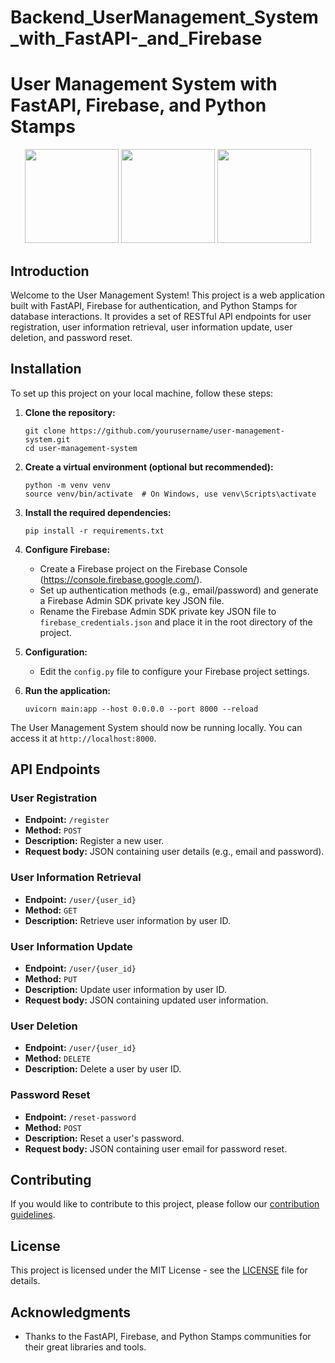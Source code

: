 # Backend_UserManagement_System_with_FastAPI-_and_Firebase
# User Management System with FastAPI, Firebase, and Python Stamps
<p align="center">
  <img src="https://www.python.org/static/community_logos/python-logo.png" width="150" height="150">
  <img src="https://firebase.google.com/images/brand-guidelines/logo-logomark.png" width="150" height="150">
  <img src="https://fastapi.tiangolo.com/img/logo-margin/logo-teal.png" width="150" height="150">
</p>

## Introduction

Welcome to the User Management System! This project is a web application built with FastAPI, Firebase for authentication, and Python Stamps for database interactions. It provides a set of RESTful API endpoints for user registration, user information retrieval, user information update, user deletion, and password reset.

## Installation

To set up this project on your local machine, follow these steps:

1. **Clone the repository:**

    ```shell
    git clone https://github.com/yourusername/user-management-system.git
    cd user-management-system
    ```

2. **Create a virtual environment (optional but recommended):**

    ```shell
    python -m venv venv
    source venv/bin/activate  # On Windows, use venv\Scripts\activate
    ```

3. **Install the required dependencies:**

    ```shell
    pip install -r requirements.txt
    ```

4. **Configure Firebase:**

    - Create a Firebase project on the Firebase Console (https://console.firebase.google.com/).
    - Set up authentication methods (e.g., email/password) and generate a Firebase Admin SDK private key JSON file.
    - Rename the Firebase Admin SDK private key JSON file to `firebase_credentials.json` and place it in the root directory of the project.

5. **Configuration:**

    - Edit the `config.py` file to configure your Firebase project settings.

6. **Run the application:**

    ```shell
    uvicorn main:app --host 0.0.0.0 --port 8000 --reload
    ```

The User Management System should now be running locally. You can access it at `http://localhost:8000`.

## API Endpoints

### User Registration

- **Endpoint:** `/register`
- **Method:** `POST`
- **Description:** Register a new user.
- **Request body:** JSON containing user details (e.g., email and password).

### User Information Retrieval

- **Endpoint:** `/user/{user_id}`
- **Method:** `GET`
- **Description:** Retrieve user information by user ID.

### User Information Update

- **Endpoint:** `/user/{user_id}`
- **Method:** `PUT`
- **Description:** Update user information by user ID.
- **Request body:** JSON containing updated user information.

### User Deletion

- **Endpoint:** `/user/{user_id}`
- **Method:** `DELETE`
- **Description:** Delete a user by user ID.

### Password Reset

- **Endpoint:** `/reset-password`
- **Method:** `POST`
- **Description:** Reset a user's password.
- **Request body:** JSON containing user email for password reset.

## Contributing

If you would like to contribute to this project, please follow our [contribution guidelines](CONTRIBUTING.md).

## License

This project is licensed under the MIT License - see the [LICENSE](LICENSE) file for details.

## Acknowledgments

- Thanks to the FastAPI, Firebase, and Python Stamps communities for their great libraries and tools.
